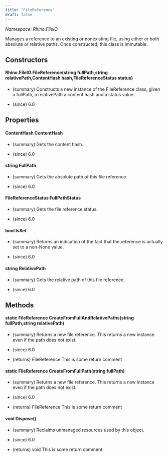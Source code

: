 ```yaml
---
title: "FileReference"
draft: false
---
```


*Namespace: Rhino.FileIO*

   Manages a reference to an existing or nonexisting file,
   using either or both absolute or relative paths.
   Once constructed, this class is immutable.
   
## Constructors
#### Rhino.FileIO.FileReference(string fullPath,string relativePath,ContentHash hash,FileReferenceStatus status)
- (summary) 
     Constructs a new instance of the FileReference class,
     given a fullPath, a relativePath a content hash and a status value.
     
- (since) 6.0
## Properties
#### ContentHash ContentHash
- (summary) 
     Gets the content hash.
     
- (since) 6.0
#### string FullPath
- (summary) 
     Gets the absolute path of this file reference.
     
- (since) 6.0
#### FileReferenceStatus FullPathStatus
- (summary) 
     Gets the file reference status.
     
- (since) 6.0
#### bool IsSet
- (summary) 
     Returns an indication of the fact that the reference is actually set to a non-None value.
     
- (since) 6.0
#### string RelativePath
- (summary) 
     Gets the relative path of this file reference.
     
- (since) 6.0
## Methods
#### static FileReference CreateFromFullAndRelativePaths(string fullPath,string relativePath)
- (summary) 
     Returns a new file reference. This returns a new instance even if the path does not exist.
     
- (since) 6.0
- (returns) FileReference This is some return comment
#### static FileReference CreateFromFullPath(string fullPath)
- (summary) 
     Returns a new file reference. This returns a new instance even if the path does not exist.
     
- (since) 6.0
- (returns) FileReference This is some return comment
#### void Dispose()
- (summary) 
     Reclaims unmanaged resources used by this object.
     
- (since) 6.0
- (returns) void This is some return comment
